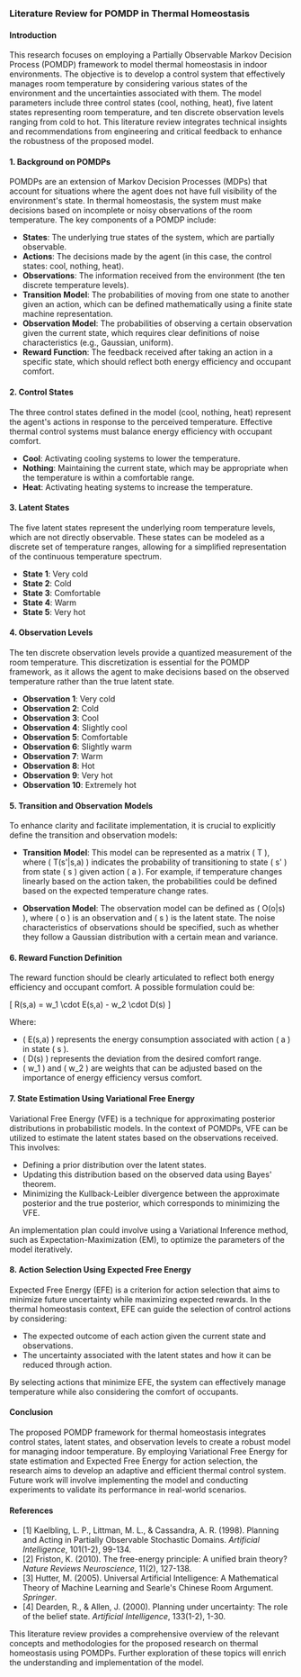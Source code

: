 ### Literature Review for POMDP in Thermal Homeostasis

#### Introduction
This research focuses on employing a Partially Observable Markov Decision Process (POMDP) framework to model thermal homeostasis in indoor environments. The objective is to develop a control system that effectively manages room temperature by considering various states of the environment and the uncertainties associated with them. The model parameters include three control states (cool, nothing, heat), five latent states representing room temperature, and ten discrete observation levels ranging from cold to hot. This literature review integrates technical insights and recommendations from engineering and critical feedback to enhance the robustness of the proposed model.

#### 1. Background on POMDPs
POMDPs are an extension of Markov Decision Processes (MDPs) that account for situations where the agent does not have full visibility of the environment's state. In thermal homeostasis, the system must make decisions based on incomplete or noisy observations of the room temperature. The key components of a POMDP include:

- **States**: The underlying true states of the system, which are partially observable.
- **Actions**: The decisions made by the agent (in this case, the control states: cool, nothing, heat).
- **Observations**: The information received from the environment (the ten discrete temperature levels).
- **Transition Model**: The probabilities of moving from one state to another given an action, which can be defined mathematically using a finite state machine representation.
- **Observation Model**: The probabilities of observing a certain observation given the current state, which requires clear definitions of noise characteristics (e.g., Gaussian, uniform).
- **Reward Function**: The feedback received after taking an action in a specific state, which should reflect both energy efficiency and occupant comfort.

#### 2. Control States
The three control states defined in the model (cool, nothing, heat) represent the agent's actions in response to the perceived temperature. Effective thermal control systems must balance energy efficiency with occupant comfort.

- **Cool**: Activating cooling systems to lower the temperature.
- **Nothing**: Maintaining the current state, which may be appropriate when the temperature is within a comfortable range.
- **Heat**: Activating heating systems to increase the temperature.

#### 3. Latent States
The five latent states represent the underlying room temperature levels, which are not directly observable. These states can be modeled as a discrete set of temperature ranges, allowing for a simplified representation of the continuous temperature spectrum.

- **State 1**: Very cold
- **State 2**: Cold
- **State 3**: Comfortable
- **State 4**: Warm
- **State 5**: Very hot

#### 4. Observation Levels
The ten discrete observation levels provide a quantized measurement of the room temperature. This discretization is essential for the POMDP framework, as it allows the agent to make decisions based on the observed temperature rather than the true latent state.

- **Observation 1**: Very cold
- **Observation 2**: Cold
- **Observation 3**: Cool
- **Observation 4**: Slightly cool
- **Observation 5**: Comfortable
- **Observation 6**: Slightly warm
- **Observation 7**: Warm
- **Observation 8**: Hot
- **Observation 9**: Very hot
- **Observation 10**: Extremely hot

#### 5. Transition and Observation Models
To enhance clarity and facilitate implementation, it is crucial to explicitly define the transition and observation models:

- **Transition Model**: This model can be represented as a matrix \( T \), where \( T(s'|s,a) \) indicates the probability of transitioning to state \( s' \) from state \( s \) given action \( a \). For example, if temperature changes linearly based on the action taken, the probabilities could be defined based on the expected temperature change rates.

- **Observation Model**: The observation model can be defined as \( O(o|s) \), where \( o \) is an observation and \( s \) is the latent state. The noise characteristics of observations should be specified, such as whether they follow a Gaussian distribution with a certain mean and variance.

#### 6. Reward Function Definition
The reward function should be clearly articulated to reflect both energy efficiency and occupant comfort. A possible formulation could be:

\[
R(s,a) = w_1 \cdot E(s,a) - w_2 \cdot D(s)
\]

Where:
- \( E(s,a) \) represents the energy consumption associated with action \( a \) in state \( s \).
- \( D(s) \) represents the deviation from the desired comfort range.
- \( w_1 \) and \( w_2 \) are weights that can be adjusted based on the importance of energy efficiency versus comfort.

#### 7. State Estimation Using Variational Free Energy
Variational Free Energy (VFE) is a technique for approximating posterior distributions in probabilistic models. In the context of POMDPs, VFE can be utilized to estimate the latent states based on the observations received. This involves:

- Defining a prior distribution over the latent states.
- Updating this distribution based on the observed data using Bayes' theorem.
- Minimizing the Kullback-Leibler divergence between the approximate posterior and the true posterior, which corresponds to minimizing the VFE.

An implementation plan could involve using a Variational Inference method, such as Expectation-Maximization (EM), to optimize the parameters of the model iteratively.

#### 8. Action Selection Using Expected Free Energy
Expected Free Energy (EFE) is a criterion for action selection that aims to minimize future uncertainty while maximizing expected rewards. In the thermal homeostasis context, EFE can guide the selection of control actions by considering:

- The expected outcome of each action given the current state and observations.
- The uncertainty associated with the latent states and how it can be reduced through action.

By selecting actions that minimize EFE, the system can effectively manage temperature while also considering the comfort of occupants.

#### Conclusion
The proposed POMDP framework for thermal homeostasis integrates control states, latent states, and observation levels to create a robust model for managing indoor temperature. By employing Variational Free Energy for state estimation and Expected Free Energy for action selection, the research aims to develop an adaptive and efficient thermal control system. Future work will involve implementing the model and conducting experiments to validate its performance in real-world scenarios.

#### References
- [1] Kaelbling, L. P., Littman, M. L., & Cassandra, A. R. (1998). Planning and Acting in Partially Observable Stochastic Domains. *Artificial Intelligence*, 101(1-2), 99-134.
- [2] Friston, K. (2010). The free-energy principle: A unified brain theory? *Nature Reviews Neuroscience*, 11(2), 127-138.
- [3] Hutter, M. (2005). Universal Artificial Intelligence: A Mathematical Theory of Machine Learning and Searle's Chinese Room Argument. *Springer*.
- [4] Dearden, R., & Allen, J. (2000). Planning under uncertainty: The role of the belief state. *Artificial Intelligence*, 133(1-2), 1-30.

This literature review provides a comprehensive overview of the relevant concepts and methodologies for the proposed research on thermal homeostasis using POMDPs. Further exploration of these topics will enrich the understanding and implementation of the model.